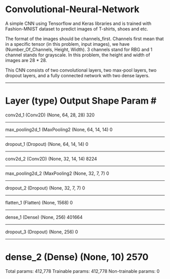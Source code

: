 # Convolutional-Neural-Network
A simple CNN using Tensorflow and Keras libraries and is trained with Fashion-MNIST dataset to predict images of T-shirts, shoes and etc.

The format of the images should be channels_first. Channels first mean that in a specific tensor (in this problem, input images), we have (Number_Of_Channels, Height, Width). 3 channels stand for RBG and 1 channel stands for grayscale. In this problem, the height and width of images are 28 * 28. 

This CNN consists of two convolutional layers, two max-pool layers, two dropout layers, and a fully connected network with two dense layers.

_________________________________________________________________
Layer (type)                 Output Shape              Param #   
=================================================================
conv2d_1 (Conv2D)            (None, 64, 28, 28)        320       
_________________________________________________________________
max_pooling2d_1 (MaxPooling2 (None, 64, 14, 14)        0         
_________________________________________________________________
dropout_1 (Dropout)          (None, 64, 14, 14)        0         
_________________________________________________________________
conv2d_2 (Conv2D)            (None, 32, 14, 14)        8224      
_________________________________________________________________
max_pooling2d_2 (MaxPooling2 (None, 32, 7, 7)          0         
_________________________________________________________________
dropout_2 (Dropout)          (None, 32, 7, 7)          0         
_________________________________________________________________
flatten_1 (Flatten)          (None, 1568)              0         
_________________________________________________________________
dense_1 (Dense)              (None, 256)               401664    
_________________________________________________________________
dropout_3 (Dropout)          (None, 256)               0         
_________________________________________________________________
dense_2 (Dense)              (None, 10)                2570      
=================================================================
Total params: 412,778
Trainable params: 412,778
Non-trainable params: 0


